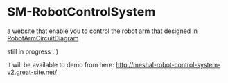 # SM-RobotControlSystem
a website that enable you to control the robot arm that designed in [RobotArmCircuitDiagram](https://github.com/meshalAlbishi/SM-RobotArmCircuitDiagram)

still in progress :')

it will be available to demo from here: 
http://meshal-robot-control-system-v2.great-site.net/
